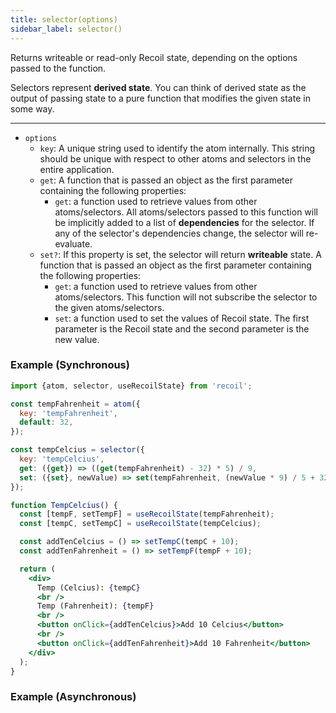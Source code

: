 ```yaml
---
title: selector(options)
sidebar_label: selector()
---
```


Returns writeable or read-only Recoil state, depending on the options passed to the function.

Selectors represent **derived state**. You can think of derived state as the output of passing state to a pure function that modifies the given state in some way.

---

- `options`
  - `key`: A unique string used to identify the atom internally. This string should be unique with respect to other atoms and selectors in the entire application.
  - `get`: A function that is passed an object as the first parameter containing the following properties:
    - `get`: a function used to retrieve values from other atoms/selectors. All atoms/selectors passed to this function will be implicitly added to a list of **dependencies** for the selector. If any of the selector's dependencies change, the selector will re-evaluate.
  - `set?`: If this property is set, the selector will return **writeable** state. A function that is passed an object as the first parameter containing the following properties:
    - `get`: a function used to retrieve values from other atoms/selectors. This function will not subscribe the selector to the given atoms/selectors.
    - `set`: a function used to set the values of Recoil state. The first parameter is the Recoil state and the second parameter is the new value.

### Example (Synchronous)

```jsx
import {atom, selector, useRecoilState} from 'recoil';

const tempFahrenheit = atom({
  key: 'tempFahrenheit',
  default: 32,
});

const tempCelcius = selector({
  key: 'tempCelcius',
  get: ({get}) => ((get(tempFahrenheit) - 32) * 5) / 9,
  set: ({set}, newValue) => set(tempFahrenheit, (newValue * 9) / 5 + 32),
});

function TempCelcius() {
  const [tempF, setTempF] = useRecoilState(tempFahrenheit);
  const [tempC, setTempC] = useRecoilState(tempCelcius);

  const addTenCelcius = () => setTempC(tempC + 10);
  const addTenFahrenheit = () => setTempF(tempF + 10);

  return (
    <div>
      Temp (Celcius): {tempC}
      <br />
      Temp (Fahrenheit): {tempF}
      <br />
      <button onClick={addTenCelcius}>Add 10 Celcius</button>
      <br />
      <button onClick={addTenFahrenheit}>Add 10 Fahrenheit</button>
    </div>
  );
}
```

### Example (Asynchronous)
